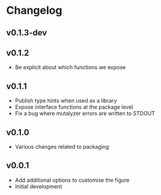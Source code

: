 Changelog
==========

<!--
Newest changes should be on top.

This document is user facing. Please word the changes in such a way
that users understand how the changes affect the new version.
-->

v0.1.3-dev
---------------------------

v0.1.2
---------------------------
+ Be explicit about which functions we expose

v0.1.1
---------------------------
+ Publish type hints when used as a library
+ Expose interface functions at the package level
+ Fix a bug where mutalyzer errors are written to STDOUT

v0.1.0
---------------------------
+ Various changes related to packaging

v0.0.1
---------------------------
+ Add additional options to customise the figure
+ Initial development
